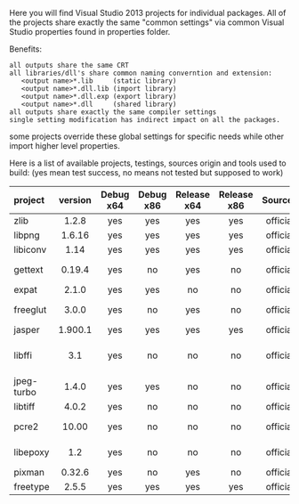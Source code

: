 Here you will find Visual Studio 2013 projects for individual packages.
All of the projects share exactly the same "common settings" via common Visual Studio
properties found in properties folder.

Benefits:
```
all outputs share the same CRT
all libraries/dll's share common naming converntion and extension:
   <output name>*.lib     (static library)
   <output name>*.dll.lib (import library)
   <output name>*.dll.exp (export library)
   <output name>*.dll     (shared library)
all outputs share exactly the same compiler settings
single setting modification has indirect impact on all the packages.
```

some projects override these global settings for specific needs while other import
higher level properties.

Here is a list of available projects, testings, sources origin and tools used to build:
(yes mean test success, no means not tested but supposed to work)

project | version | Debug x64 | Debug x86 | Release x64 | Release x86 | Sources | Build
:--------|:---------:|:-----------:|:-----------:|:-------------:|:-------------:|:-------------:|:-------------:|
zlib 	      | 1.2.8   | yes 	      | yes 		| yes	   	| yes     |  official   | msvc
libpng      | 1.6.16  | yes      	| yes	   	| yes		   | yes     |  official   | msvc
libiconv    | 1.14    | yes      	| yes		   | yes 		| yes     |  official   | msvc
gettext     | 0.19.4  | yes      	| no  		| yes 		| no      |  official   | autoconf + msvc
expat       | 2.1.0   | yes      	| yes 		| no 		   | no      |  official   | msvc
freeglut    | 3.0.0   | yes         | no        | yes       | no      |  official   | cmake + msvc
jasper      | 1.900.1 | yes         | yes       | yes       | yes     |  official   | msvc
libffi      | 3.1     | yes         | no        | no        | no      |  official   | mozilla + autoconf 
jpeg-turbo  | 1.4.0   | yes         | yes       | no        | no      |  official   | cmake + msvc
libtiff     | 4.0.2   | yes         | no        | no        | no      |  official   | msvc
pcre2       | 10.00   | yes         | no        | no        | no      |  official   | cmake + msvc
libepoxy    | 1.2     | yes         | no        | no        | no      |  official   | python + nmake
pixman      | 0.32.6  | yes         | no        | yes       | no      |  official   | msvc
freetype    | 2.5.5   | yes         | yes       | yes       | yes     |  official   | msvc
